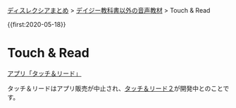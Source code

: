 <p class="breadcrumbs"><a href="../index.md">ディスレクシアまとめ</a> > <a href="index.md">デイジー教科書以外の音声教材</a> > Touch & Read

{{first:2020-05-18}}

# Touch & Read

[アプリ「タッチ＆リード」](https://www.jstage.jst.go.jp/article/jcss/18/3/18_3_521/_pdf)

タッチ＆リードはアプリ販売が中止され、[タッチ＆リード２](https://atac-lab.com/info/2410943)が開発中とのことです。
